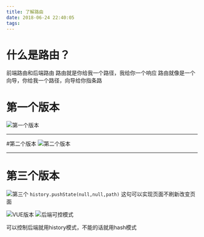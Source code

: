 ```yaml
---
title: 了解路由
date: 2018-06-24 22:40:05
tags:
---
```

# 什么是路由？
前端路由和后端路由
路由就是你给我一个路径，我给你一个响应
路由就像是一个向导，你给我一个路径，向导给你指条路

# 第一个版本
![第一个版本](https://upload-images.jianshu.io/upload_images/11007474-a2f826014bfe872b.png?imageMogr2/auto-orient/strip%7CimageView2/2/w/1240)

---
#第二个版本
![第二个版本](https://upload-images.jianshu.io/upload_images/11007474-0f05e27977fe6ebb.png?imageMogr2/auto-orient/strip%7CimageView2/2/w/1240)

---
# 第三个版本
![第三个](https://upload-images.jianshu.io/upload_images/11007474-e2fc3cda1c9e2c4c.png?imageMogr2/auto-orient/strip%7CimageView2/2/w/1240)
`history.pushState(null,null,path)` 这句可以实现页面不刷新改变页面



![VUE版本](https://upload-images.jianshu.io/upload_images/11007474-664f9b889b706875.png?imageMogr2/auto-orient/strip%7CimageView2/2/w/1240)
  ![后端可控模式](https://upload-images.jianshu.io/upload_images/11007474-40420d4824f0cbea.png?imageMogr2/auto-orient/strip%7CimageView2/2/w/1240)

可以控制后端就用history模式，不能的话就用hash模式
